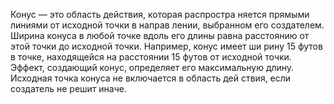 Конус — это область действия, которая распростра няется прямыми линиями от исходной точки в направ лении, выбранном его создателем. Ширина конуса в любой точке вдоль его длины равна расстоянию от этой точки до исходной точки. Например, конус имеет ши рину 15 футов в точке, находящейся на расстоянии 15 футов от исходной точки. Эффект, создающий конус, определяет его максимальную длину. 
Исходная точка конуса не включается в область дей ствия, если создатель не решит иначе.
